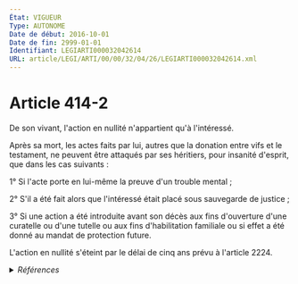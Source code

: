 ```yaml
---
État: VIGUEUR
Type: AUTONOME
Date de début: 2016-10-01
Date de fin: 2999-01-01
Identifiant: LEGIARTI000032042614
URL: article/LEGI/ARTI/00/00/32/04/26/LEGIARTI000032042614.xml
---
```


<h1>Article 414-2</h1>

De son vivant, l'action en nullité n'appartient qu'à l'intéressé.<br />

Après sa mort, les actes faits par lui, autres que la donation entre vifs et le
testament, ne peuvent être attaqués par ses héritiers, pour insanité d'esprit,
que dans les cas suivants :<br />

1° Si l'acte porte en lui-même la preuve d'un trouble mental ;<br />

2° S'il a été fait alors que l'intéressé était placé sous sauvegarde de justice
;<br />

3° Si une action a été introduite avant son décès aux fins d'ouverture d'une
curatelle ou d'une tutelle ou aux fins d'habilitation familiale ou si effet a
été donné au mandat de protection future.<br />

L'action en nullité s'éteint par le délai de cinq ans prévu à l'article 2224.


<details>
  <summary><em>Références</em></summary>

  <h2>Articles faisant référence à l'article</h2>
  
  <ul>
    <li>
      <a href="https://legal.tricoteuses.fr//redirection/LEGIARTI000019017112?vers=git&vers=legifrance">Code civil - article 2224 AUTONOME VIGUEUR, en vigueur depuis le 2008-06-19</a> CITATION cible
    </li>
    <li>
      <a href="https://legal.tricoteuses.fr//redirection/LEGIARTI000006447327?vers=git&vers=legifrance">Code civil - article 2224 AUTONOME MODIFIE, en vigueur du 1804-03-21 au 2008-06-19</a> CITATION cible
    </li>
    <li>
      <a href="https://legal.tricoteuses.fr//redirection/LEGIARTI000032006579?vers=git&vers=legifrance">Ordonnance n° 2016-131 du 10 février 2016 portant réforme du droit des contrats, du régime général et de la preuve des obligations - article 5 ENTIEREMENT_MODIF</a> MODIFIE source
    </li>
  </ul>
  
  <h2>Références faites par l'article</h2>
  
  <ul>
    <li>
      2008-12-22 CITATION cible <a href="https://legal.tricoteuses.fr//redirection/LEGIARTI000044929395?vers=git&vers=legifrance">Décret n° 2008-1484 du 22 décembre 2008 relatif aux actes de gestion du patrimoine des personnes placées en curatelle ou en tutelle, et pris en application des articles 452, 496 et 502 du code civil - article Annexe 1 AUTONOME VIGUEUR, en vigueur depuis le 2022-01-01</a>
    </li>
    <li>
      2999-01-01 CITATION source <a href="https://legal.tricoteuses.fr//redirection/LEGIARTI000006447327?vers=git&vers=legifrance">Code civil - article 2224 AUTONOME MODIFIE, en vigueur du 1804-03-21 au 2008-06-19</a>
    </li>
    <li>
      CODIFICATION source Loi 1803-03-14
    </li>
    <li>
      2016-02-10 MODIFIE cible <a href="https://legal.tricoteuses.fr//redirection/LEGIARTI000032006579?vers=git&vers=legifrance">Ordonnance n° 2016-131 du 10 février 2016 portant réforme du droit des contrats, du régime général et de la preuve des obligations - article 5 ENTIEREMENT_MODIF</a>
    </li>
  </ul>
</details>
